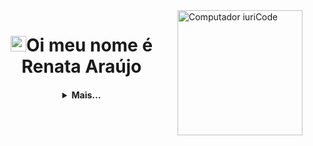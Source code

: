 <img src="https://raw.githubusercontent.com/MicaelliMedeiros/micaellimedeiros/master/image/computer-illustration.png" min-width="400px" max-width="200px" width="200px" align="right" alt="Computador iuriCode">
<p align="center">
<h1 align="center"><img src="https://media.giphy.com/media/hvRJCLFzcasrR4ia7z/giphy.gif" width="25px">Oi meu nome é Renata Araújo</h1></img>
</p>
<h4 align="center">
<details>
<summary>Mais...</summary>
  
# Linguagens e Tecnologias
  <p align="center">
   <a href="https://developer.mozilla.org/pt-BR/docs/Web/HTML">
      <img src="https://cdn.jsdelivr.net/gh/devicons/devicon/icons/html5/html5-plain.svg" alt="html5" width="40" height="40"/>
   </a>
   <a href="https://developer.mozilla.org/pt-BR/docs/Web/CSS">
      <img src="https://cdn.jsdelivr.net/gh/devicons/devicon/icons/css3/css3-plain.svg" alt="css3" width="40" height="40"/>
   </a>
   <a href="https://developer.mozilla.org/en-US/docs/Web/JavaScript">
      <img src="https://cdn.jsdelivr.net/gh/devicons/devicon/icons/javascript/javascript-original.svg" alt="javascript" width="40" height="40"/>
   </a>
   <a href="https://nextjs.org/">
      <img src="https://cdn.jsdelivr.net/gh/devicons/devicon/icons/nextjs/nextjs-line.svg" alt="nextjs" width="40" height="40"/>
   </a>
   <a href="https://nodejs.org">
      <img src="https://cdn.jsdelivr.net/gh/devicons/devicon/icons/nodejs/nodejs-original.svg" alt="nodejs" width="40" height="40"/>
   </a>
</p>
  
# Ferramentas
  <p align="center">
   <a href="https://code.visualstudio.com/">
      <img src="https://cdn.jsdelivr.net/gh/devicons/devicon/icons/vscode/vscode-original.svg" alt="vscode" width="40" height="40"/>
   </a>
  </p>
  
# Atividade
<p align="center">
  <a href="https://github.com/renatak12">
    <img
      align="center"
      height="150em"
      src="https://github-readme-stats.vercel.app/api?username=renatak12&show_icons=true&include_all_commits=true&count_private=true&theme=tokyonight"
    />
  </a>
  <a href="https://github.com/renatak12">
    <img
      align="center"
      height="150em"
      src="https://github-readme-stats.vercel.app/api/top-langs/?username=renatak12&show_icons=true&include_all_commits=true&count_private=true&layout=compact&theme=tokyonight"
    />
  </a>
</p>

<p align="center">
  <a href="https://github.com/renatak12">
    <img
      align="center"
      src="https://github-profile-trophy.vercel.app/?username=renatak12&theme=onedark&no-frame=true&row=1&&margin-w=20&no-bg=true"
    />
  </a>
</a>
</p>


<h3 align="center">Contato</h3>

<p align="center">
  <a href="https://instagram.com/renatakaraujo_">
    <img
      align="center"
      src="https://img.shields.io/badge/Instagram-1C1C1C?style=for-the-badge&logo=instagram&logoColor=00FFFF"
    />
  </a>
  <a href="https://github.com/renatak12">
    <img
         align="center"
         src="https://img.shields.io/badge/Gmail-1C1C1C?style=for-the-badge&logo=gmail&logoColor=00FFFF"
  </a>
</p>
<h5 align="center">@renatak12</h5>
</details>
